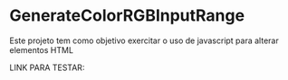 # GenerateColorRGBInputRange

Este projeto tem como objetivo exercitar o uso de javascript para alterar elementos HTML

LINK PARA TESTAR:
